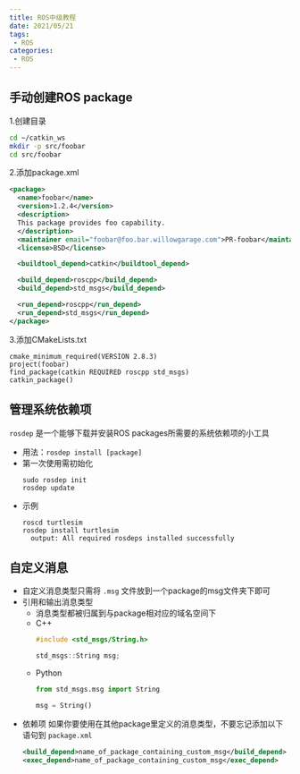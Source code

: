 ```yaml
---
title: ROS中级教程
date: 2021/05/21
tags: 
 - ROS
categories:
 - ROS
---
```


## 手动创建ROS package

1.创建目录
``` bash
cd ~/catkin_ws
mkdir -p src/foobar
cd src/foobar 
```
2.添加package.xml
``` xml
<package>
  <name>foobar</name>
  <version>1.2.4</version>
  <description>
  This package provides foo capability.
  </description>
  <maintainer email="foobar@foo.bar.willowgarage.com">PR-foobar</maintainer>
  <license>BSD</license>

  <buildtool_depend>catkin</buildtool_depend>

  <build_depend>roscpp</build_depend>
  <build_depend>std_msgs</build_depend>

  <run_depend>roscpp</run_depend>
  <run_depend>std_msgs</run_depend>
</package>
```
3.添加CMakeLists.txt
```
cmake_minimum_required(VERSION 2.8.3)
project(foobar)
find_package(catkin REQUIRED roscpp std_msgs)
catkin_package()
```

## 管理系统依赖项

`rosdep` 是一个能够下载并安装ROS packages所需要的系统依赖项的小工具
- 用法：`rosdep install [package]`
- 第一次使用需初始化
  ```
  sudo rosdep init
  rosdep update
  ```
- 示例
  ```
  roscd turtlesim
  rosdep install turtlesim
    output: All required rosdeps installed successfully
  ```

## 自定义消息

- 自定义消息类型只需将 `.msg` 文件放到一个package的msg文件夹下即可
- 引用和输出消息类型
  - 消息类型都被归属到与package相对应的域名空间下
  - C++
    ``` cpp
    #include <std_msgs/String.h>

    std_msgs::String msg;
    ```
  - Python
    ``` py
    from std_msgs.msg import String

    msg = String()
    ```
- 依赖项
  如果你要使用在其他package里定义的消息类型，不要忘记添加以下语句到 `package.xml`
  ``` xml
  <build_depend>name_of_package_containing_custom_msg</build_depend>
  <exec_depend>name_of_package_containing_custom_msg</exec_depend>
  ```